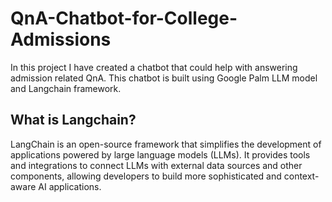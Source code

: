 # QnA-Chatbot-for-College-Admissions

In this project I have created a chatbot that could help with answering admission related QnA. This chatbot is built using Google Palm LLM model and Langchain framework.

## What is Langchain?

LangChain is an open-source framework that simplifies the development of applications powered by large language models (LLMs). It provides tools and integrations to connect LLMs with external data sources and other components, allowing developers to build more sophisticated and context-aware AI applications. 
